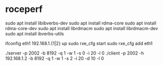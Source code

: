 # roceperf
sudo apt install libibverbs-dev
sudo apt install rdma-core
sudo apt install rdma-core-dev
sudo apt install librdmacm
sudo apt install librdmacm-dev
sudo apt install ibverbs-utils

ifconfig eth1 192.168.1.{1|2} up
sudo rxe_cfg start
sudo rxe_cfg add eth1

./server -p 2002 -b 8192 -q 1 -w 1 -s 0 -i 20 -l 0
./client -p 2002 -h 192.168.1.2 -b 8192 -q 1 -w 1 -s 2 -i 20 -d 10 -l 0

